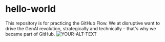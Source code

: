 # hello-world
This repository is for practicing the GitHub Flow.
We at disruptive want to drive the GenAI revolution, strategically and technically – that's why we became part of GitHub. 
<picture>
 <source media="(prefers-color-scheme: dark)" srcset="[YOUR-DARKMODE-IMAGE](https://disruptive-muenchen.de/wp-content/uploads/2024/01/Disruptive_Blog_ChatGBT_4.jpg)">
 <source media="(prefers-color-scheme: light)" srcset="[YOUR-LIGHTMODE-IMAGE](https://disruptive-muenchen.de/wp-content/uploads/2024/01/Disruptive_Blog_ChatGBT_4.jpg)">
 <img alt="YOUR-ALT-TEXT" src="[YOUR-DEFAULT-IMAGE](https://disruptive-muenchen.de/wp-content/uploads/2024/01/Disruptive_Blog_ChatGBT_4.jpg)">
</picture>
